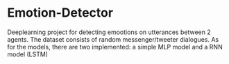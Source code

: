 # Emotion-Detector
Deeplearning project for detecting emootions on utterances between 2 agents. The dataset consists of random messenger/tweeter dialogues. As for the models, there are two implemented: a simple MLP model and a RNN model (LSTM)
